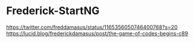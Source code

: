 # Frederick-StartNG
https://twitter.com/freddamasus/status/1165356050746400768?s=20
https://lucid.blog/frederickdamasus/post/the-game-of-codes-begins-c89
